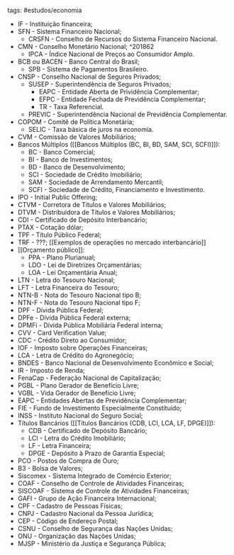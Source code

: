 tags: #estudos/economia 

- IF - Instituição financeira;
- SFN - Sistema Financeiro Nacional;
	- CRSFN - Conselho de Recursos do Sistema Financeiro Nacional.
- CMN - Conselho Monetário Nacional; ^201862
	- IPCA - Índice Nacional de Preços ao Consumidor Amplo.
- BCB ou BACEN - Banco Central do Brasil;
	- SPB - Sistema de Pagamentos Brasileiro.
- CNSP - Conselho Nacional de Seguros Privados;
	- SUSEP - Superintendência de Seguros Privados;
		- EAPC - Entidade Aberta de Prividência Complementar;
		- EFPC - Entidade Fechada de Previdência Complementar;
		- TR - Taxa Referencial.
	- PREVIC - Superintendência Nacional de Previdência Complementar.
- COPOM - Comitê de Política Monetária;
	- SELIC - Taxa básica de juros na economia.
- CVM - Comissão de Valores Mobiliários;
- Bancos Múltiplos ([[Bancos Múltiplos (BC, BI, BD, SAM, SCI, SCFI)]]):
	- BC - Banco Comercial;
	- BI - Banco de Investimentos;
	- BD - Banco de Desenvolvimento;
	- SCI - Sociedade de Crédito Imobiliário;
	- SAM - Sociedade de Arrendamento Mercantil;
	- SCFI - Sociedade de Crédito, Financiamento e Investimento.
- IPO - Initial Public Offering;
- CTVM - Corretora de Títulos e Valores Mobiliários;
- DTVM - Distribuidora de Títulos e Valores Mobiliários;
- CDI - Certificado de Depósito Interbancário;
- PTAX - Cotação dólar;
- TPF - Título Público Federal;
- TRF - ???; [[Exemplos de operações no mercado interbancário]]
- [[Orçamento público]]:
	- PPA - Plano Plurianual;
	- LDO - Lei de Diretrizes Orçamentárias;
	- LOA - Lei Orçamentária Anual;
- LTN - Letra do Tesouro Nacional;
- LFT - Letra Financeira do Tesouro;
- NTN-B - Nota do Tesouro Nacional tipo B;
- NTN-F - Nota do Tesouro Nacional tipo F;
- DPF - Dívida Pública Federal;
- DPFe - Dívida Pública Federal externa;
- DPMFi - Dívida Pública Mobiliária Federal interna;
- CVV - Card Verification Value;
- CDC - Crédito Direto ao Consumidor;
- IOF - Imposto sobre Operações Financeiras;
- LCA - Letra de Crédito do Agronegócio;
- BNDES - Banco Nacional de Desenvolvimento Econômico e Social;
- IR - Imposto de Renda;
- FenaCap - Federação Nacional de Capitalização;
- PGBL - Plano Gerador de Benefício Livre;
- VGBL - Vida Gerador de Benefício Livre;
- EAPC - Entidades Abertas de Previdência Complementar;
- FIE - Fundo de Investimento Especialmente Constituído;
- INSS - Instituto Nacional do Seguro Social;
- Títulos Bancários ([[Títulos Bancários (CDB, LCI, LCA, LF, DPGE)]]):
	- CDB - Certificado de Depósito Bancário;
	- LCI - Letra do Crédito Imobiliário;
	- LF - Letra Financeira;
	- DPGE - Depósito à Prazo de Garantia Especial;
- PCO - Postos de Compra de Ouro;
- B3 - Bolsa de Valores;
- Siscomex - Sistema Integrado de Comércio Exterior;
- COAF - Conselho de Controle de Atividades Financeiras;
- SISCOAF - Sistema de Controle de Atividades Financeiras;
- GAFI - Grupo de Ação Financeira Internacional;
- CPF - Cadastro de Pessoas Físicas;
- CNPJ - Cadastro Nacional da Pessoa Jurídica;
- CEP - Código de Endereço Postal;
- CSNU - Conselho de Segurança das Nações Unidas;
- ONU - Organização das Nações Unidas;
- MJSP - Ministério da Justiça e Segurança Pública;


